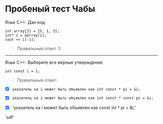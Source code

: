 # Пробеный тест Чабы

Язык С++. Дан код:

```
int array[3] = {5, 1, 3};
int* i = &array[1];
cout << i[-1];
```

> Правильный ответ: 5

---

Язык С++. Выберите все верные утверждения.

```
int const i = 1;
```
> Правильный ответ:
> 
- [x] `указатель на i может быть объявлен как int const * pi = &i;`

 - [x] `указатель на i может быть объявлен как int const * const pi = &i;`

- [x] 'указатель на i может быть объявлен как const int * pi = &i;'

'sdf'
 
